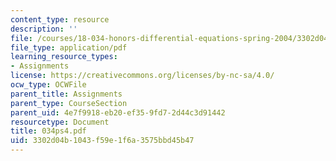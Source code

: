 ```yaml
---
content_type: resource
description: ''
file: /courses/18-034-honors-differential-equations-spring-2004/3302d04b1043f59e1f6a3575bbd45b47_034ps4.pdf
file_type: application/pdf
learning_resource_types:
- Assignments
license: https://creativecommons.org/licenses/by-nc-sa/4.0/
ocw_type: OCWFile
parent_title: Assignments
parent_type: CourseSection
parent_uid: 4e7f9918-eb20-ef35-9fd7-2d44c3d91442
resourcetype: Document
title: 034ps4.pdf
uid: 3302d04b-1043-f59e-1f6a-3575bbd45b47
---
```

